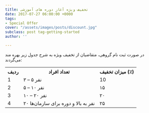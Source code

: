 ```yaml
---
title: تخفیف ویژه آغاز دوره های آموزشی
date: 2017-07-27 06:00:00 +0000
tags:
- Special Offer
cover: "/assets/images/posts/discount.jpg"
subclass: post tag-getting-started
author: ''

---
```

در صورت ثبت نام گروهی، متقاضیان از تخفیف ویژه به شرح جدول زیر بهره مند می‌گردند:
<table >
<tbody>
<tr>
<th >ردیف</th>
<th>تعداد افراد</th>
<th>میزان تخفیف (٪)</th>
</tr>
<tr>
<td>1</td>
<td>۳ – ۵ نفر</td>
<td>10</td>
</tr>
<tr class="even">
<td>2</td>
<td>۵ – ۱۰ نفر</td>
<td>۱۵</td>
</tr>
<tr>
<td>3</td>
<td>۱۰ – ۲۰ نفر</td>
<td>۲۰</td>
</tr>
<tr>
<td>4</td>
<td>۲۰ نفر به بالا و دوره برای سازمان‌ها</td>
<td>۲۵</td>
</tr>
</tbody>
</table>